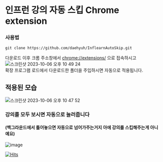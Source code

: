 # 인프런 강의 자동 스킵 Chrome extension

### 사용법
```
git clone https://github.com/daehyuh/InflearnAutoSkip.git
```
다운로드 이후 크롬 주소창에서 [chrome://extensions/](chrome://extensions/) 으로 접속하시고  
![스크린샷 2023-10-06 오후 10 49 24](https://github.com/daehyuh/InflearnAutoSkip/assets/53990946/7360204f-0198-43bf-addc-ecb735931e41)  
확장 프로그램 로드에서 다운로드한 폴더을 주입하시면 자동으로 적용됩니다.

## 적용된 모습  
![스크린샷 2023-10-06 오후 10 47 52](https://github.com/daehyuh/InflearnAutoSkip/assets/53990946/725e441d-4547-4383-b01c-0f36a8f1ac88)
### 강의를 모두 보시면 자동으로 눌러줍니다
#### (백그라운드에서 틀어놓으면 자동으로 넘어가주는거지 아에 강의를 스킵해주는게 아니예요)

![image](https://github.com/daehyuh/InflearnAutoSkip/assets/53990946/35dc258c-35d6-4cf5-8802-b4958e48bd0d)

[![Hits](https://hits.seeyoufarm.com/api/count/incr/badge.svg?url=https%3A%2F%2Fgithub.com%2Fdaehyuh%2FInflearnAutoSkip&count_bg=%23638FDA&title_bg=%23555555&icon=ghostery.svg&icon_color=%23E7E7E7&title=hits+%28%EC%98%A4%EB%8A%98+%EB%B0%A9%EB%AC%B8%EC%9E%90+%2F+%EC%A0%84%EC%B2%B4+%EB%B0%A9%EB%AC%B8%EC%9E%90%29&edge_flat=false)](https://hits.seeyoufarm.com)
